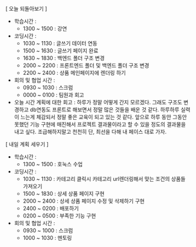 [ 오늘 되돌아보기 ]

- 학습시간 : 
  - 1300 ~ 1500 : 강연
- 코딩시간 : 
  - 1030 ~ 1130 : 글쓰기 데이터 연동
  - 1500 ~ 1630 : 글쓰기 페이지 완료
  - 1630 ~ 1830 : 백엔드 폴더 구조 변경
  - 2000 ~ 2200 : 프론트엔드 폴더 및 백엔드 폴더 구조 변경
  - 2200 ~ 2400 : 상품 메인페이지에 렌더링 하기
- 회의 및 협업 시간 : 
  - 0930 ~ 1030 : 스크럼
  - 0000 ~ 0100 : 팀원과 회고
- 오늘 시간 계획에 대한 회고 : 하루가 정말 어떻게 간지 모르겠다. 그래도 구조도 변경하고 db연동도 프론트로 해보면서 정말 많은 것들을 배운 것 같다. 하루하루 실력이 느는게 체감되서 정말 좋은 교육이 되고 있는 것 같다. 앞으로 하루 동안 그동안 못했던 기능 구현에 매진해서 프로젝트 결과물이라고 할 수 있을 정도의 결과물을 내고 싶다. 조급해하지말고 천천히 단, 최선을 다해 내 페이스 대로 가자.

[ 내일 계획 세우기 ]

- 학습시간 : 
  - 1300 ~ 1500 : 호눅스 수업
- 코딩시간 : 
  - 1030 ~ 1130 :  카테고리 클릭시 카테고리 url렌더링해서 맞는 조건의 상품들 가져오기
  - 1500 ~ 1830 : 상세 상품 페이지 구현
  - 2000 ~ 2400 : 상세 상품 페이지 수정 및 삭제하기 구현
  - 2400 ~ 0200 : 배포하기
  - 0200 ~ 0500 : 부족한 기능 구현
- 회의 및 협업 시간 : 
  - 0930 ~ 1000 : 스크럼
  - 1000 ~ 1030 : 멘토링